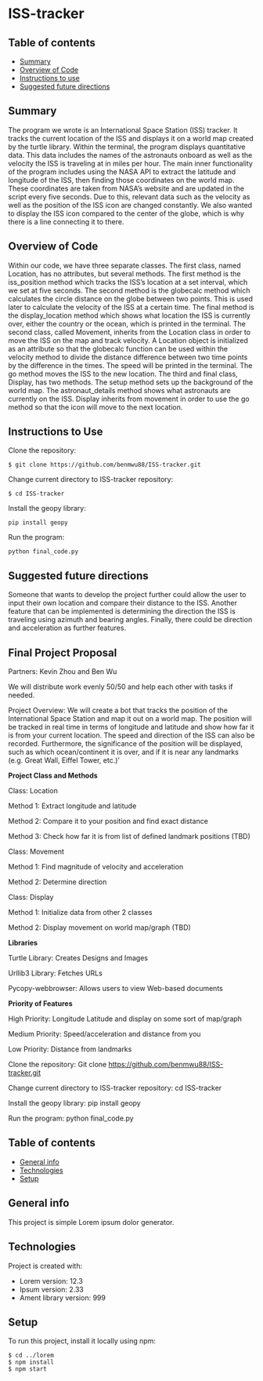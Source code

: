 # ISS-tracker


## Table of contents
* [Summary](#summary)
* [Overview of Code](#overview-of-code)
* [Instructions to use](#instructions-to-use)
* [Suggested future directions](#suggested-future-directions)

## Summary
The program we wrote is an International Space Station (ISS) tracker. It tracks the current location of the ISS and displays it on a world map created by the turtle library. Within the terminal, the program displays quantitative data. This data includes the names of the astronauts onboard as well as the velocity the ISS is traveling at in miles per hour. The main inner functionality of the program includes using the NASA API to extract the latitude and longitude of the ISS, then finding  those coordinates on the world map. These coordinates are taken from NASA’s website and are updated in the script every five seconds. Due to this, relevant data such as the velocity as well as the position of the ISS icon are changed constantly. We also wanted to display the ISS icon compared to the center of the globe, which is why there is a line connecting it to there. 

## Overview of Code
Within our code, we have three separate classes. The first class, named Location, has no attributes, but several methods. The first method is the iss_position method which tracks the ISS’s location at a set interval, which we set at five seconds. The second method is the globecalc method which calculates the circle distance on the globe between two points. This is used later to calculate the velocity of the ISS at a certain time. The final method is the display_location method which shows what location the ISS is currently over, either the country or the ocean, which is printed in the terminal. 
The second class, called Movement, inherits from the Location class in order to move the ISS on the map and track velocity. A Location object is initialized as an attribute so that the globecalc function can be used within the velocity method to divide the distance difference between two time points by the difference in the times. The speed will be printed in the terminal. The go method moves the ISS to the new location.
The third and final class, Display, has two methods. The setup method sets up the background of the world map. The astronaut_details method shows what astronauts are currently on the ISS. Display inherits from movement in order to use the go method so that the icon will move to the next location. 

## Instructions to Use
Clone the repository:
```
$ git clone https://github.com/benmwu88/ISS-tracker.git
```
Change current directory to ISS-tracker repository:
```
$ cd ISS-tracker
```
Install the geopy library:
```
pip install geopy
```
Run the program:
```
python final_code.py
```
## Suggested future directions

Someone that wants to develop the project further could allow the user to input their own location and compare their distance to the ISS. Another feature that can be implemented is determining the direction the ISS is traveling using azimuth and bearing angles. Finally, there could be direction and acceleration as further features. 



## Final Project Proposal

Partners: Kevin Zhou and Ben Wu

We will distribute work evenly 50/50 and help each other with tasks if needed.

Project Overview: We will create a bot that tracks the position of the International Space Station and map it out on a world map. The position will be tracked in real
time in terms of longitude and latitude and show how far it is from your current location. The speed and direction of the ISS can also be recorded. Furthermore, the
significance of the position will be displayed, such as which ocean/continent it is over, and if it is near any landmarks (e.g. Great Wall, Eiffel Tower, etc.)’

**Project Class and Methods**

Class: Location 

Method 1: Extract longitude and latitude

Method 2: Compare it to your position and find exact distance

Method 3: Check how far it is from list of defined landmark positions (TBD)

Class: Movement

Method 1: Find magnitude of velocity and acceleration

Method 2: Determine direction

Class: Display

Method 1: Initialize data from other 2 classes

Method 2: Display movement on world map/graph (TBD)


**Libraries**

Turtle Library: Creates Designs and Images

Urllib3 Library: Fetches URLs

Pycopy-webbrowser: Allows users to view Web-based documents

**Priority of Features**

High Priority: Longitude Latitude and display on some sort of map/graph

Medium Priority: Speed/acceleration and distance from you

Low Priority: Distance from landmarks

Clone the repository:
Git clone https://github.com/benmwu88/ISS-tracker.git

Change current directory to ISS-tracker repository:
cd ISS-tracker

Install the geopy library:
pip install geopy

Run the program:
python final_code.py

## Table of contents
* [General info](#general-info)
* [Technologies](#technologies)
* [Setup](#setup)

## General info
This project is simple Lorem ipsum dolor generator.
	
## Technologies
Project is created with:
* Lorem version: 12.3
* Ipsum version: 2.33
* Ament library version: 999
	
## Setup
To run this project, install it locally using npm:

```
$ cd ../lorem
$ npm install
$ npm start

